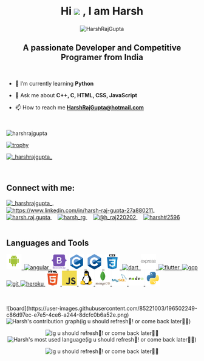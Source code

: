 <!-- # Hi there <img src="https://raw.githubusercontent.com/MartinHeinz/MartinHeinz/master/wave.gif" width="30px"> -->
<!-- 👋 -->
<!-- ![img](https://user-images.githubusercontent.com/85221003/148334487-56cd1ef4-0794-4687-9641-7367a73515b3.gif) -->
<h1 align="center">
  Hi
  <img src="https://raw.githubusercontent.com/MartinHeinz/MartinHeinz/master/wave.gif" width="48">
  , I am Harsh
</h1>
<div align="center" width="100%">
  <img align="center" src="https://user-images.githubusercontent.com/85221003/156927272-0c54db85-436c-4e95-b0b9-9959978a1f5d.gif" width="512" alt="HarshRajGupta"/>
</div>

<!-- ![image](https://user-images.githubusercontent.com/85221003/156927272-0c54db85-436c-4e95-b0b9-9959978a1f5d.gif) -->

<!-- ![img-unscreen](https://user-images.githubusercontent.com/85221003/153200217-948f88a2-5c0a-461c-8c54-3a321684dee9.gif) -->
<!-- <img align="center" src="https://user-images.githubusercontent.com/85221003/153200217-948f88a2-5c0a-461c-8c54-3a321684dee9.gif" alt="HarshRajGupta"/> -->
<h2 align="center">A passionate Developer and Competitive Programer from India</h2>
<br>
<div>
  
  - 🌱 I’m currently learning **Python**
  
  - 💬 Ask me about **C++, C, HTML, CSS, JavaScript**
  
  - 📫 How to reach me **HarshRajGupta@hotmail.com**
</div>
<br>
<p align="left"> <img src="https://komarev.com/ghpvc/?username=harshrajgupta&label=Profile%20views&color=0e75b6&style=flat" alt="harshrajgupta" /> </p>

[![trophy](https://github-profile-trophy.vercel.app/?username=harshrajgupta&theme=onedark)](https://github.com/harshrajgupta)

<p align="left"> <a href="https://twitter.com/_harshrajgupta_" target="blank"><img src="https://img.shields.io/twitter/follow/_harshrajgupta_?logo=twitter&style=for-the-badge" alt="_harshrajgupta_" /></a> </p>
<br>

<h2 align="left">Connect with me:</h2>

<div>
  <a href="https://twitter.com/_harshrajgupta_" target="blank">
    <img align="center" src="https://raw.githubusercontent.com/rahuldkjain/github-profile-readme-generator/master/src/images/icons/Social/twitter.svg" alt="_harshrajgupta_" height="30px" width="40px" />
  </a>&nbsp;&nbsp;&nbsp;
  <a href="https://linkedin.com/in/https://www.linkedin.com/in/harsh-raj-gupta-27a880211" target="blank">
    <img align="center" src="https://raw.githubusercontent.com/rahuldkjain/github-profile-readme-generator/master/src/images/icons/Social/linked-in-alt.svg" alt="https://www.linkedin.com/in/harsh-raj-gupta-27a880211" height="30px" width="40px" />
  </a>&nbsp;&nbsp;&nbsp;
  <a href="https://instagram.com/_harshrajgupta_" target="blank">
    <img align="center" src="https://raw.githubusercontent.com/rahuldkjain/github-profile-readme-generator/master/src/images/icons/Social/instagram.svg" alt="harsh.raj.gupta" height="30px" width="40px"/>
  </a>&nbsp;&nbsp;&nbsp;
  <a href="https://www.codechef.com/users/HarshRajGupta" target="blank">
    <img align="center" src="https://i.pinimg.com/originals/c5/d9/fc/c5d9fc1e18bcf039f464c2ab6cfb3eb6.jpg" alt="harsh_rg" height="30" color="#fff"/>
  </a>&nbsp;&nbsp;&nbsp;
  <a href="https://www.hackerrank.com/@h_raj220202" target="blank">
    <img align="center" src="https://raw.githubusercontent.com/rahuldkjain/github-profile-readme-generator/master/src/images/icons/Social/hackerrank.svg" alt="@h_raj220202" height="30px" width="40px" />
  </a>&nbsp;&nbsp;&nbsp;
  <a href="https://discord.gg/harsh#2596" target="blank">
    <img align="center" src="https://raw.githubusercontent.com/rahuldkjain/github-profile-readme-generator/master/src/images/icons/Social/discord.svg" alt="harsh#2596" height="30px" width="40px" />
  </a>
</div>
<br>
<h2 align="left">Languages and Tools</h2>
<p align="justify"> 
  <a href="https://developer.android.com" target="_blank" rel="noreferrer"> <img src="https://raw.githubusercontent.com/devicons/devicon/master/icons/android/android-original-wordmark.svg" alt="android" width="40" height="40"/> </a>
  <a href="https://angular.io" target="_blank" rel="noreferrer"> <img src="https://angular.io/assets/images/logos/angular/angular.svg" alt="angular" width="40" height="40"/> </a>
  <a href="https://getbootstrap.com" target="_blank" rel="noreferrer"> <img src="https://raw.githubusercontent.com/devicons/devicon/master/icons/bootstrap/bootstrap-plain-wordmark.svg" alt="bootstrap" width="40" height="40"/> </a>
  <a href="https://www.cprogramming.com/" target="_blank" rel="noreferrer"> <img src="https://raw.githubusercontent.com/devicons/devicon/master/icons/c/c-original.svg" alt="c" width="40" height="40"/> </a>
  <a href="https://www.w3schools.com/cpp/" target="_blank" rel="noreferrer"> <img src="https://raw.githubusercontent.com/devicons/devicon/master/icons/cplusplus/cplusplus-original.svg" alt="cplusplus" width="40" height="40"/> </a>
  <a href="https://www.w3schools.com/css/" target="_blank" rel="noreferrer"> <img src="https://raw.githubusercontent.com/devicons/devicon/master/icons/css3/css3-original-wordmark.svg" alt="css3" width="40" height="40"/> </a>
  <a href="https://dart.dev" target="_blank" rel="noreferrer"> <img src="https://www.vectorlogo.zone/logos/dartlang/dartlang-icon.svg" alt="dart" width="40" height="40"/> </a>
  <a href="https://expressjs.com" target="_blank" rel="noreferrer"> <img src="https://raw.githubusercontent.com/devicons/devicon/master/icons/express/express-original-wordmark.svg" alt="express" width="40" height="40"/> </a>
  <a href="https://flutter.dev" target="_blank" rel="noreferrer"> <img src="https://www.vectorlogo.zone/logos/flutterio/flutterio-icon.svg" alt="flutter" width="40" height="40"/> </a> 
  <a href="https://cloud.google.com" target="_blank" rel="noreferrer"> <img src="https://www.vectorlogo.zone/logos/google_cloud/google_cloud-icon.svg" alt="gcp" width="40" height="40"/> </a>
  <a href="https://git-scm.com/" target="_blank" rel="noreferrer"> <img src="https://www.vectorlogo.zone/logos/git-scm/git-scm-icon.svg" alt="git" width="40" height="40"/> </a> 
  <a href="https://heroku.com" target="_blank" rel="noreferrer"> <img src="https://www.vectorlogo.zone/logos/heroku/heroku-icon.svg" alt="heroku" width="40" height="40"/> </a>
  <a href="https://www.w3.org/html/" target="_blank" rel="noreferrer"> <img src="https://raw.githubusercontent.com/devicons/devicon/master/icons/html5/html5-original-wordmark.svg" alt="html5" width="40" height="40"/> </a>
  <a href="https://developer.mozilla.org/en-US/docs/Web/JavaScript" target="_blank" rel="noreferrer"> <img src="https://raw.githubusercontent.com/devicons/devicon/master/icons/javascript/javascript-original.svg" alt="javascript" width="40" height="40"/> </a>
  <a href="https://www.linux.org/" target="_blank" rel="noreferrer"> <img src="https://raw.githubusercontent.com/devicons/devicon/master/icons/linux/linux-original.svg" alt="linux" width="40" height="40"/> </a>
  <a href="https://www.mongodb.com/" target="_blank" rel="noreferrer"> <img src="https://raw.githubusercontent.com/devicons/devicon/master/icons/mongodb/mongodb-original-wordmark.svg" alt="mongodb" width="40" height="40"/> </a>
  <a href="https://www.mysql.com/" target="_blank" rel="noreferrer"> <img src="https://raw.githubusercontent.com/devicons/devicon/master/icons/mysql/mysql-original-wordmark.svg" alt="mysql" width="40" height="40"/> </a>
  <a href="https://nodejs.org" target="_blank" rel="noreferrer"> <img src="https://raw.githubusercontent.com/devicons/devicon/master/icons/nodejs/nodejs-original-wordmark.svg" alt="nodejs" width="40" height="40"/> </a>
  <a href="https://www.python.org" target="_blank" rel="noreferrer"> <img src="https://raw.githubusercontent.com/devicons/devicon/master/icons/python/python-original.svg" alt="python" width="40" height="40"/> </a>
</p>
<br/><br/>
<!-- [![trophy](https://holopin.io/api/user/board?user=_harshrajgupta_)](https://github.com/harshrajgupta) -->
<!-- [![@rphi's Holopin board](https://holopin.io/api/user/board?user=rphi)](https://holopin.io/_harshrajgupta_) -->
![board](https://user-images.githubusercontent.com/85221003/196502249-c86d97ec-e7e5-4ce6-a244-8dcfc0b6a52e.png)

<br/>
<img src="https://activity-graph.herokuapp.com/graph?username=harshrajgupta&theme=react-dark" alt="Harsh's contribution graph(ig u should refresh🧐! or come back later🐱‍💻)">
<p align="center">
<img height="192px" width="600px" src="https://github-readme-streak-stats.herokuapp.com/?user=HarshRajGupta&theme=tokyonight" alt="ig u should refresh🧐! or come back later🐱‍💻" /><br>
<img alt="Harsh's most used language(ig u should refresh🧐! or come back later🐱‍💻)" src="https://github-readme-stats.vercel.app/api/top-langs/?username=HarshRajGupta&langs_count=8&count_private=true&layout=compact&theme=tokyonight&hide_border=true" height="192px" width="340px"/></a>
</p>
<p align="center"><img src="https://github-readme-stats.vercel.app/api?username=HarshRajGupta&show_icons=true&theme=radical" alt="ig u should refresh🧐! or come back later🐱‍💻" /></p>
